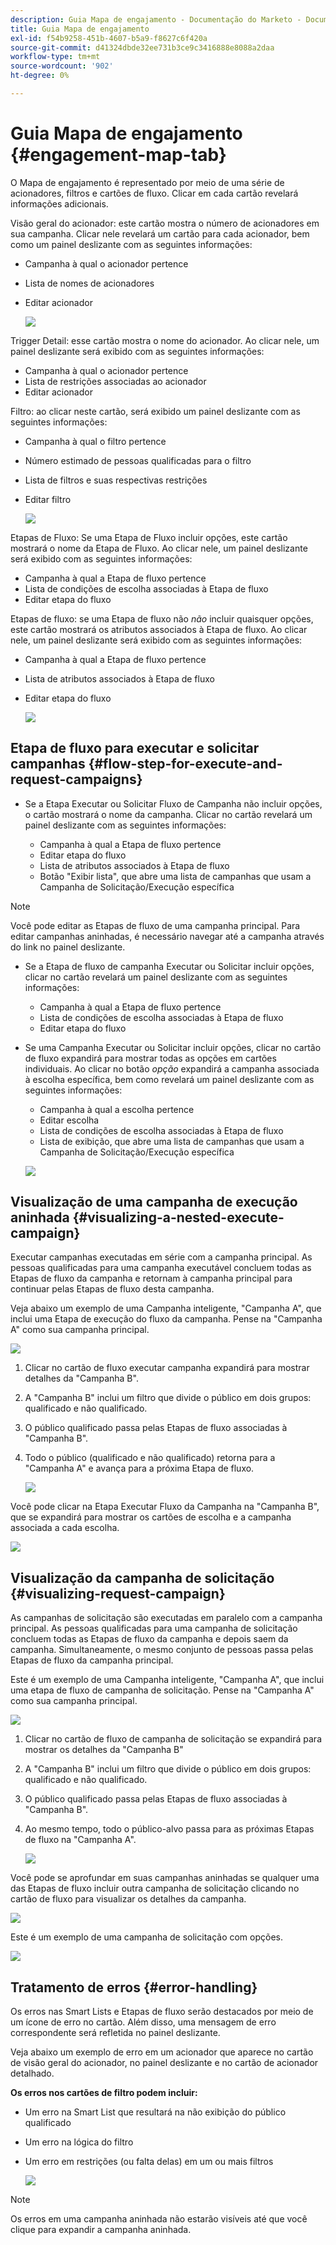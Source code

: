 ```yaml
---
description: Guia Mapa de engajamento - Documentação do Marketo - Documentação do produto
title: Guia Mapa de engajamento
exl-id: f54b9258-451b-4607-b5a9-f8627c6f420a
source-git-commit: d41324dbde32ee731b3ce9c3416888e8088a2daa
workflow-type: tm+mt
source-wordcount: '902'
ht-degree: 0%

---
```


# Guia Mapa de engajamento {#engagement-map-tab}

O Mapa de engajamento é representado por meio de uma série de acionadores, filtros e cartões de fluxo. Clicar em cada cartão revelará informações adicionais.

Visão geral do acionador: este cartão mostra o número de acionadores em sua campanha. Clicar nele revelará um cartão para cada acionador, bem como um painel deslizante com as seguintes informações:

* Campanha à qual o acionador pertence
* Lista de nomes de acionadores
* Editar acionador

  ![](assets/engagement-map-tab-1.png)

Trigger Detail: esse cartão mostra o nome do acionador. Ao clicar nele, um painel deslizante será exibido com as seguintes informações:

* Campanha à qual o acionador pertence
* Lista de restrições associadas ao acionador
* Editar acionador

Filtro: ao clicar neste cartão, será exibido um painel deslizante com as seguintes informações:

* Campanha à qual o filtro pertence
* Número estimado de pessoas qualificadas para o filtro
* Lista de filtros e suas respectivas restrições
* Editar filtro

  ![](assets/engagement-map-tab-3.png)

Etapas de Fluxo: Se uma Etapa de Fluxo incluir opções, este cartão mostrará o nome da Etapa de Fluxo. Ao clicar nele, um painel deslizante será exibido com as seguintes informações:

* Campanha à qual a Etapa de fluxo pertence
* Lista de condições de escolha associadas à Etapa de fluxo
* Editar etapa do fluxo

Etapas de fluxo: se uma Etapa de fluxo não _não_ incluir quaisquer opções, este cartão mostrará os atributos associados à Etapa de fluxo. Ao clicar nele, um painel deslizante será exibido com as seguintes informações:

* Campanha à qual a Etapa de fluxo pertence
* Lista de atributos associados à Etapa de fluxo
* Editar etapa do fluxo

  ![](assets/engagement-map-tab-5.png)

## Etapa de fluxo para executar e solicitar campanhas {#flow-step-for-execute-and-request-campaigns}

* Se a Etapa Executar ou Solicitar Fluxo de Campanha não incluir opções, o cartão mostrará o nome da campanha. Clicar no cartão revelará um painel deslizante com as seguintes informações:

   * Campanha à qual a Etapa de fluxo pertence
   * Editar etapa do fluxo
   * Lista de atributos associados à Etapa de fluxo
   * Botão &quot;Exibir lista&quot;, que abre uma lista de campanhas que usam a Campanha de Solicitação/Execução específica

>[!NOTE]
>
>Você pode editar as Etapas de fluxo de uma campanha principal. Para editar campanhas aninhadas, é necessário navegar até a campanha através do link no painel deslizante.

* Se a Etapa de fluxo de campanha Executar ou Solicitar incluir opções, clicar no cartão revelará um painel deslizante com as seguintes informações:

   * Campanha à qual a Etapa de fluxo pertence
   * Lista de condições de escolha associadas à Etapa de fluxo
   * Editar etapa do fluxo

* Se uma Campanha Executar ou Solicitar incluir opções, clicar no cartão de fluxo expandirá para mostrar todas as opções em cartões individuais. Ao clicar no botão _opção_ expandirá a campanha associada à escolha específica, bem como revelará um painel deslizante com as seguintes informações:

   * Campanha à qual a escolha pertence
   * Editar escolha
   * Lista de condições de escolha associadas à Etapa de fluxo
   * Lista de exibição, que abre uma lista de campanhas que usam a Campanha de Solicitação/Execução específica

  ![](assets/engagement-map-tab-10.png)

## Visualização de uma campanha de execução aninhada {#visualizing-a-nested-execute-campaign}

Executar campanhas executadas em série com a campanha principal. As pessoas qualificadas para uma campanha executável concluem todas as Etapas de fluxo da campanha e retornam à campanha principal para continuar pelas Etapas de fluxo desta campanha.

Veja abaixo um exemplo de uma Campanha inteligente, &quot;Campanha A&quot;, que inclui uma Etapa de execução do fluxo da campanha. Pense na &quot;Campanha A&quot; como sua campanha principal.

![](assets/engagement-map-tab-11.png)

1. Clicar no cartão de fluxo executar campanha expandirá para mostrar detalhes da &quot;Campanha B&quot;.
1. A &quot;Campanha B&quot; inclui um filtro que divide o público em dois grupos: qualificado e não qualificado.
1. O público qualificado passa pelas Etapas de fluxo associadas à &quot;Campanha B&quot;.
1. Todo o público (qualificado e não qualificado) retorna para a &quot;Campanha A&quot; e avança para a próxima Etapa de fluxo.

   ![](assets/engagement-map-tab-12.png)

Você pode clicar na Etapa Executar Fluxo da Campanha na &quot;Campanha B&quot;, que se expandirá para mostrar os cartões de escolha e a campanha associada a cada escolha.

![](assets/engagement-map-tab-13.png)

## Visualização da campanha de solicitação {#visualizing-request-campaign}

As campanhas de solicitação são executadas em paralelo com a campanha principal. As pessoas qualificadas para uma campanha de solicitação concluem todas as Etapas de fluxo da campanha e depois saem da campanha. Simultaneamente, o mesmo conjunto de pessoas passa pelas Etapas de fluxo da campanha principal.

Este é um exemplo de uma Campanha inteligente, &quot;Campanha A&quot;, que inclui uma etapa de fluxo de campanha de solicitação. Pense na &quot;Campanha A&quot; como sua campanha principal.

![](assets/engagement-map-tab-14.png)

1. Clicar no cartão de fluxo de campanha de solicitação se expandirá para mostrar os detalhes da &quot;Campanha B&quot;
1. A &quot;Campanha B&quot; inclui um filtro que divide o público em dois grupos: qualificado e não qualificado.
1. O público qualificado passa pelas Etapas de fluxo associadas à &quot;Campanha B&quot;.
1. Ao mesmo tempo, todo o público-alvo passa para as próximas Etapas de fluxo na &quot;Campanha A&quot;.

   ![](assets/engagement-map-tab-15.png)

Você pode se aprofundar em suas campanhas aninhadas se qualquer uma das Etapas de fluxo incluir outra campanha de solicitação clicando no cartão de fluxo para visualizar os detalhes da campanha.

![](assets/engagement-map-tab-16.png)

Este é um exemplo de uma campanha de solicitação com opções.

![](assets/engagement-map-tab-17.png)

## Tratamento de erros {#error-handling}

Os erros nas Smart Lists e Etapas de fluxo serão destacados por meio de um ícone de erro no cartão. Além disso, uma mensagem de erro correspondente será refletida no painel deslizante.

Veja abaixo um exemplo de erro em um acionador que aparece no cartão de visão geral do acionador, no painel deslizante e no cartão de acionador detalhado.

**Os erros nos cartões de filtro podem incluir:**

* Um erro na Smart List que resultará na não exibição do público qualificado

* Um erro na lógica do filtro

* Um erro em restrições (ou falta delas) em um ou mais filtros

  ![](assets/engagement-map-tab-20.png)

>[!NOTE]
>
>Os erros em uma campanha aninhada não estarão visíveis até que você clique para expandir a campanha aninhada.
